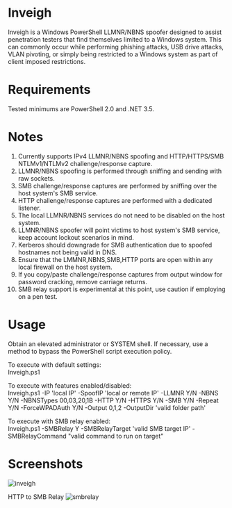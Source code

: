 # Inveigh
Inveigh is a Windows PowerShell LLMNR/NBNS spoofer designed to assist penetration testers that find themselves limited to a Windows system. This can commonly occur while performing phishing attacks, USB drive attacks, VLAN pivoting, or simply being restricted to a Windows system as part of client imposed restrictions.

# Requirements
Tested minimums are PowerShell 2.0 and .NET 3.5.

# Notes
1. Currently supports IPv4 LLMNR/NBNS spoofing and HTTP/HTTPS/SMB NTLMv1/NTLMv2 challenge/response capture.
2. LLMNR/NBNS spoofing is performed through sniffing and sending with raw sockets. 
3. SMB challenge/response captures are performed by sniffing over the host system's SMB service.
4. HTTP challenge/response captures are performed with a dedicated listener.
5. The local LLMNR/NBNS services do not need to be disabled on the host system. 
6. LLMNR/NBNS spoofer will point victims to host system's SMB service, keep account lockout scenarios in mind.
7. Kerberos should downgrade for SMB authentication due to spoofed hostnames not being valid in DNS.
8. Ensure that the LMMNR,NBNS,SMB,HTTP ports are open within any local firewall on the host system.
9. If you copy/paste challenge/response captures from output window for password cracking, remove carriage returns.
10. SMB relay support is experimental at this point, use caution if employing on a pen test.

# Usage
Obtain an elevated administrator or SYSTEM shell. If necessary, use a method to bypass the PowerShell script execution policy.

To execute with default settings:  
Inveigh.ps1

To execute with features enabled/disabled:   
Inveigh.ps1 -IP 'local IP' -SpoofIP 'local or remote IP' -LLMNR Y/N -NBNS Y/N -NBNSTypes 00,03,20,1B -HTTP Y/N -HTTPS Y/N -SMB Y/N -Repeat Y/N -ForceWPADAuth Y/N -Output 0,1,2 -OutputDir 'valid folder path'

To execute with SMB relay enabled:  
Inveigh.ps1 -SMBRelay Y -SMBRelayTarget 'valid SMB target IP' -SMBRelayCommand "valid command to run on target"

# Screenshots
![inveigh](https://cloud.githubusercontent.com/assets/5897462/9984212/bb8741e4-5fe1-11e5-9cbd-a0a1308d1c09.PNG)

HTTP to SMB Relay
![smbrelay](https://cloud.githubusercontent.com/assets/5897462/9984215/d022fae4-5fe1-11e5-84c1-8dbc0a4227cb.PNG)
